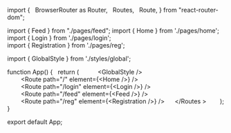 import { 
   BrowserRouter as Router, 
   Routes, 
   Route, 
 } from "react-router-dom"; 
  
 import { Feed } from "./pages/feed"; 
 import { Home } from './pages/home'; 
 import { Login } from './pages/login'; 
 import { Registration } from './pages/reg'; 
  
 import { GlobalStyle } from './styles/global'; 
  
 function App() { 
   return ( 
     <Router> 
      <GlobalStyle /> 
      <Routes> 
         <Route path="/" element={<Home />} /> 
         <Route path="/login" element={<Login />} /> 
         <Route path="/feed" element={<Feed />} /> 
         <Route path="/reg" element={<Registration />} /> 
      </Routes > 
     </Router> 
   ); 
 } 
  
 export default App;
